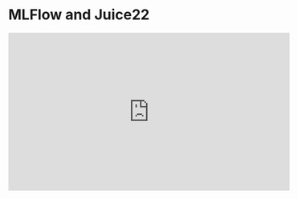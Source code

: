 # MLFlow and Juice22

<iframe width="560" height="315" src="https://www.youtube.com/embed/pTwgP2POxfg" title="YouTube video player" frameborder="0" allow="accelerometer; autoplay; clipboard-write; encrypted-media; gyroscope; picture-in-picture" allowfullscreen></iframe>
